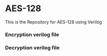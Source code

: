 # AES-128
This is the Repository for AES-128 using Verilog


### Encryption verilog file


### Decryption verilog file

